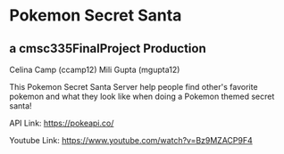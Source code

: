 # Pokemon Secret Santa
## a cmsc335FinalProject Production

Celina Camp (ccamp12)
Mili Gupta (mgupta12)

This Pokemon Secret Santa Server help people find other's favorite pokemon and what they look like when doing a Pokemon themed secret santa!

API Link: https://pokeapi.co/

Youtube Link: https://www.youtube.com/watch?v=Bz9MZACP9F4

